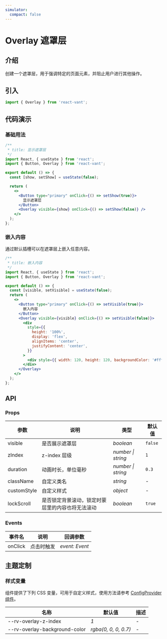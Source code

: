 ```yaml
---
simulator:
  compact: false
---
```


# Overlay 遮罩层

## 介绍

创建一个遮罩层，用于强调特定的页面元素，并阻止用户进行其他操作。

## 引入

```js
import { Overlay } from 'react-vant';
```

## 代码演示

### 基础用法

```jsx
/**
 * title: 显示遮罩层
 */
import React, { useState } from 'react';
import { Button, Overlay } from 'react-vant';

export default () => {
  const [show, setShow] = useState(false);

  return (
    <>
      <Button type="primary" onClick={() => setShow(true)}>
        显示遮罩层
      </Button>
      <Overlay visible={show} onClick={() => setShow(false)} />
    </>
  );
};
```

### 嵌入内容

通过默认插槽可以在遮罩层上嵌入任意内容。

```jsx
/**
 * title: 嵌入内容
 */
import React, { useState } from 'react';
import { Button, Overlay } from 'react-vant';

export default () => {
  const [visible, setVisible] = useState(false);
  return (
    <>
      <Button type="primary" onClick={() => setVisible(true)}>
        嵌入内容
      </Button>
      <Overlay visible={visible} onClick={() => setVisible(false)}>
        <div
          style={{
            height: '100%',
            display: 'flex',
            alignItems: 'center',
            justifyContent: 'center',
          }}
        >
          <div style={{ width: 120, height: 120, backgroundColor: '#fff', borderRadius: 4 }} />
        </div>
      </Overlay>
    </>
  );
};
```

## API

### Props

| 参数        | 说明                                             | 类型               | 默认值  |
| ----------- | ------------------------------------------------ | ------------------ | ------- |
| visible     | 是否展示遮罩层                                   | _boolean_          | `false` |
| zIndex      | z-index 层级                                     | _number \| string_ | `1`     |
| duration    | 动画时长，单位毫秒                               | _number \| string_ | `0.3`   |
| className   | 自定义类名                                       | _string_           | -       |
| customStyle | 自定义样式                                       | _object_           | -       |
| lockScroll  | 是否锁定背景滚动，锁定时蒙层里的内容也将无法滚动 | _boolean_          | `true`  |

### Events

| 事件名  | 说明       | 回调参数       |
| ------- | ---------- | -------------- |
| onClick | 点击时触发 | _event: Event_ |

## 主题定制

### 样式变量

组件提供了下列 CSS 变量，可用于自定义样式，使用方法请参考 [ConfigProvider 组件](/components/config-provider)。

| 名称                          | 默认值               | 描述 |
| ----------------------------- | -------------------- | ---- |
| --rv-overlay-z-index          | _1_                  | -    |
| --rv-overlay-background-color | _rgba(0, 0, 0, 0.7)_ | -    |
